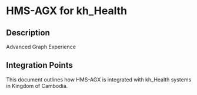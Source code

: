 # HMS-AGX for kh_Health

## Description

Advanced Graph Experience

## Integration Points

This document outlines how HMS-AGX is integrated with kh_Health systems in Kingdom of Cambodia.
